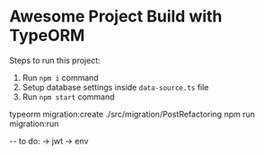 # Awesome Project Build with TypeORM

Steps to run this project:

1. Run `npm i` command
2. Setup database settings inside `data-source.ts` file
3. Run `npm start` command


typeorm migration:create ./src/migration/PostRefactoring
npm run migration:run

--
to do:
-> jwt
-> env